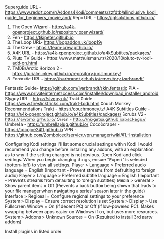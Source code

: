 Superguide URL - https://www.reddit.com/r/Addons4Kodi/comments/zzfdtb/allinclusive_kodi_guide_for_beginners_movie_and/
Repo URL - https://iglsolutions.github.io/

1) The Open Wizard - https://a4k-openproject.github.io/repository.openwizard/
2) Fen - https://tikipeter.github.io
3) The Loop URL- https://loopaddon.uk/loop19/
4) The Crew - https://team-crew.github.io/
5) A4K URL - https://a4k-openproject.github.io/a4kSubtitles/packages/
6) Pluto TV Guide - https://www.matthuisman.nz/2020/10/pluto-tv-kodi-add-on.html
7) TMDB/Arctic Horizon 2 - https://jurialmunkey.github.io/repository.jurialmunkey/
8) Fentastic URL - https://ivarbrandt.github.io/repository.ivarbrandt/

Fentastic Guide- https://github.com/ivarbrandt/skin.fentastic
PIA - https://www.privateinternetaccess.com/installer/download_installer_android
Slyguy URL - https://slyguy.uk/
Trakt Guide - https://www.firesticktricks.com/trakt-kodi.html
Couch Monkey Recommendations Trakt - https://couchmoney.tv/
A4K Subtitles Guide - https://a4k-openproject.github.io/a4kSubtitles/packages/
Scrubs V2 - https://jewbmx.github.io/
Seren - https://nixgates.github.io/packages/
Umbrella - https://umbrellaplug.github.io/
CocoScraper - https://cocojoe2411.github.io
VPN - https://github.com/Zomboided/service.vpn.manager/wiki/01.-Installation


Configuring Kodi settings
I'll list some crucial settings within Kodi I would recommend you change before installing any addons, with an explanation as to why if the setting changed is not obvious.
Open Kodi and click settings. When you begin changing things, ensure "Expert" is selected (bottom-left) to view all settings.
Player > Language > Preferred audio language = English (Important - Prevent streams from defaulting to foreign audio)
Player > Language > Preferred subtitle language = English (Important - Prevents streams from defaulting to foreign subtitles)
Media > General > Show parent items = Off (Prevents a back button being shown that leads to your file manager when navigating a series' season later in the guide)
Interface > Regional = Configure regional settings to your preference
System > Display = Ensure correct resolution is set
System > Display > Use Fullscreen Window = On (if decent PC) or Off (if low-powered PC). Makes swapping between apps easier on Windows if on, but uses more resources.
System > Addons > Unknown Sources = On (Required to install 3rd party addons)

Install plugins in listed order


